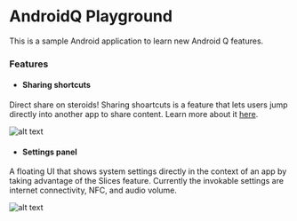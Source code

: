 # AndroidQ Playground

This is a sample Android application to learn new Android Q features.

### Features
 - #### Sharing shortcuts
 Direct share on steroids! Sharing shoartcuts is a feature that lets users jump directly into another app to share content. Learn more about it [here](https://proandroiddev.com/android-q-sharing-shortcuts-3be59ea2f4ec).
 
 ![alt text](https://github.com/husaynhakeem/AndroidQ-Playground/blob/master/art/androidq_sharing_shortcut.png)

- #### Settings panel
A floating UI that shows system settings directly in the context of an app by taking advantage of the Slices feature. Currently the invokable settings are internet connectivity, NFC, and audio volume.

![alt text](https://github.com/husaynhakeem/AndroidQ-Playground/blob/master/art/androidq_settingspanel.png)
